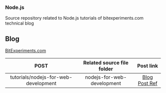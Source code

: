 ### Node.js
Source repository related to Node.js tutorials of bitexperiments.com technical blog

## Blog
[ BitExperiments.com ](http://www.bitexperiments.com/ "http://www.bitexperiments.com")

| POST                                                    | Related source file folder                    |   Post link   |
|:-------------------------------------------------------:|:---------------------------------------------:|:-------------:|
| tutorials/nodejs-for-web-development | nodejs-for-web-development | [Blog Post Ref ](http://www.bitexperiments.com/tutorials/nodejs-for-web-development-1 "Node.js for Web Development") |

